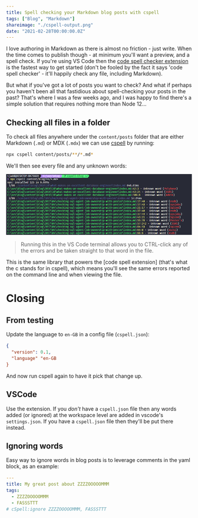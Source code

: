 ```yaml
---
title: Spell checking your Markdown blog posts with cspell
tags: ["Blog", "Markdown"]
shareimage: "./cspell-output.png"
date: "2021-02-28T00:00:00.0Z"
---
```


I love authoring in Markdown as there is almost no friction - just write. When the time comes to publish though - at minimum you'll want a preview, and a spell check. If you're using VS Code then the [code spell checker extension] is the fastest way to get started (don't be fooled by the fact it says 'code spell checker' - it'll happily check any file, including Markdown).

But what if you've got a lot of posts you want to check? And what if perhaps you haven't been all that fastidious about spell-checking your posts in the past? That's where I was a few weeks ago, and I was happy to find there's a simple solution that requires nothing more than Node 12...

## Checking all files in a folder

To check all files anywhere under the `content/posts` folder that are either Markdown (`.md`) or MDX (`.mdx`) we can use [cspell] by running:

```bash
npx cspell content/posts/**/*.md*
```

We'll then see every file and any unknown words:

![cspell command line output](./cspell-output.png)

> Running this in the VS Code terminal allows you to CTRL-click any of the errors and be taken straight to that word in the file.

This is the same library that powers the [code spell extension] (that's what the c stands for in cspell), which means you'll see the same errors reported on the command line and when viewing the file.

# Closing

[code spell checker extension]: https://marketplace.visualstudio.com/items?itemName=streetsidesoftware.code-spell-checker
[cspell]: https://github.com/streetsidesoftware/cspell/tree/master/packages/cspell

## From testing

Update the language to `en-GB` in a config file (`cspell.json`):

```json
{
  "version": 0.1,
  "language" "en-GB
}
```

And now run cspell again to have it pick that change up.

## VSCode

Use the extension. If you _don't_ have a `cspell.json` file then any words added (or ignored) at the workspace level are added in vscode's `settings.json`. If you have a `cspell.json` file then they'll be put there instead.

## Ignoring words

Easy way to ignore words in blog posts is to leverage comments in the yaml block, as an example:

```yaml
---
title: My great post about ZZZZOOOOOMMM
tags:
  - ZZZZOOOOOMMM
  - FASSSTTT
# cSpell:ignore ZZZZOOOOOMMM, FASSSTTT
```
